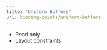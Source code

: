 ```yaml
---
title: "Uniform Buffers"
url: binding-points/uniform-buffers
---
```


* Read only
* Layout constraints

